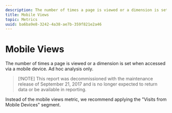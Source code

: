 ```yaml
---
description: The number of times a page is viewed or a dimension is set when accessed via a mobile device. Ad hoc analysis only.
title: Mobile Views
topic: Metrics
uuid: ba6ba9e8-3242-4a38-ae7b-359f821e2a46
---
```


# Mobile Views

The number of times a page is viewed or a dimension is set when accessed via a mobile device. Ad hoc analysis only.

> [!NOTE] This report was decommissioned with the maintenance release of September 21, 2017 and is no longer expected to return data or be available in reporting.

Instead of the mobile views metric, we recommend applying the "Visits from Mobile Devices" segment.
